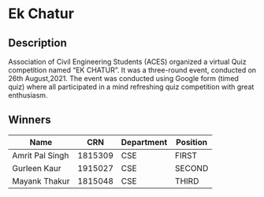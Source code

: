 # Ek Chatur

## Description
Association of Civil Engineering Students (ACES) organized a virtual Quiz competition named “EK CHATUR”. It was a three-round event, conducted on 26th August,2021. The event was conducted using Google form (timed quiz) where all participated in a mind refreshing quiz competition with great enthusiasm.

## Winners

|Name                  |CRN           |Department   |Position   |
|----------------------|--------------|-------------|-----------|
|Amrit Pal Singh	     |1815309       |CSE          |FIRST      |
|Gurleen Kaur          |1915027       |CSE          |SECOND     | 
|Mayank Thakur         |1815048       |CSE          |THIRD      |       
